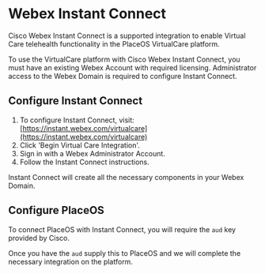 # Webex Instant Connect

Cisco Webex Instant Connect is a supported integration to enable Virtual Care telehealth functionality in the PlaceOS VirtualCare platform.

To use the VirtualCare platform with Cisco Webex Instant Connect, you must have an existing Webex Account with required licensing. Administrator access to the Webex Domain is required to configure Instant Connect.

## Configure Instant Connect

1. To configure Instant Connect, visit: [https://instant.webex.com/virtualcare](https://instant.webex.com/virtualcare)
2. Click 'Begin Virtual Care Integration'.
3. Sign in with a Webex Administrator Account.
4. Follow the Instant Connect instructions.

Instant Connect will create all the necessary components in your Webex Domain.

## Configure PlaceOS

To connect PlaceOS with Instant Connect, you will require the `aud` key provided by Cisco.&#x20;

Once you have the `aud` supply this to PlaceOS and we will complete the necessary integration on the platform.&#x20;

